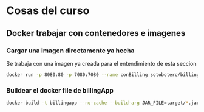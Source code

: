 # Cosas del curso

## Docker trabajar con contenedores e imagenes

### Cargar una imagen directamente ya hecha

Se trabaja con una imagen ya creada para el entendimiento de esta seccion

```bash
docker run -p 8080:80 -p 7080:7080 --name conBilling sotobotero/billingapp
```

### Buildear el docker file de billingApp

```bash
docker build -t billingapp --no-cache --build-arg JAR_FILE=target/*.jar .
```
